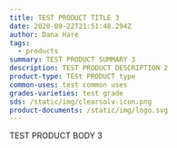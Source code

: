 ```yaml
---
title: TEST PRODUCT TITLE 3
date: 2020-09-22T21:51:48.294Z
author: Dana Hare
tags:
  - products
summary: TEST PRODUCT SUMMARY 3
description: TEST PRODUCT DESCRIPTION 2
product-type: TESt PRODUCT type
common-uses: test common uses
grades-varieties: test grade
sds: /static/img/clearsolv-icon.png
product-documents: /static/img/logo.svg
---
```

TEST PRODUCT BODY 3
